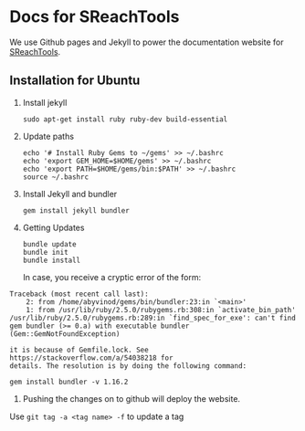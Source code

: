 # Docs for SReachTools

We use Github pages and Jekyll to power the documentation website for [SReachTools](https://unm-hscl.github.io/SReachTools/).

## Installation for Ubuntu

1. Install jekyll 
    ```
    sudo apt-get install ruby ruby-dev build-essential
    ```
1. Update paths 
    ```
    echo '# Install Ruby Gems to ~/gems' >> ~/.bashrc
    echo 'export GEM_HOME=$HOME/gems' >> ~/.bashrc
    echo 'export PATH=$HOME/gems/bin:$PATH' >> ~/.bashrc
    source ~/.bashrc
    ```
1. Install Jekyll and bundler
    ```
    gem install jekyll bundler
    ```
1. Getting Updates 
    ```
    bundle update
    bundle init
    bundle install
    ```
    In case, you receive a cryptic error of the form:
```
Traceback (most recent call last):
	2: from /home/abyvinod/gems/bin/bundler:23:in `<main>'
	1: from /usr/lib/ruby/2.5.0/rubygems.rb:308:in `activate_bin_path'
/usr/lib/ruby/2.5.0/rubygems.rb:289:in `find_spec_for_exe': can't find gem bundler (>= 0.a) with executable bundler (Gem::GemNotFoundException)
```
    it is because of Gemfile.lock. See https://stackoverflow.com/a/54038218 for
    details. The resolution is by doing the following command:
```
gem install bundler -v 1.16.2
```
1. Pushing the changes on to github will deploy the website.


Use `git tag -a <tag name> -f` to update a tag
